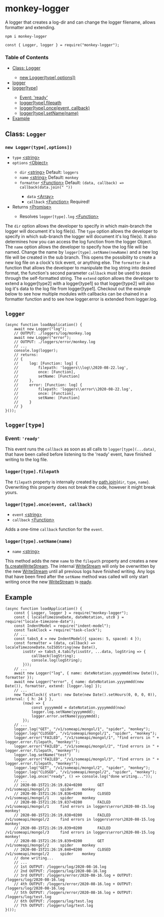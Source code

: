 # monkey-logger
A logger that creates a log-dir and can change the logger filename, allows formatter and extending.
<pre><code>npm i monkey-logger

const { Logger, logger } = require("monkey-logger");</code></pre>
<h3>Table of Contents</h3>
<ul>
    <li><a href="https://github.com/BerendKemper/monkey-logger#class-logger">Class: Logger</a></li>
    <ul>
        <li><a href="https://github.com/BerendKemper/monkey-logger#new-loggertypeoptions">new Logger(type[,options])</a></li>
    </ul>
    <li><a href="https://github.com/BerendKemper/monkey-logger#logger">logger</a></li>
    <li><a href="https://github.com/BerendKemper/monkey-logger#loggertype">logger[type]</a></li>
    <ul>
        <li><a href="https://github.com/BerendKemper/monkey-logger#event-ready">Event: 'ready'</a></li>
        <li><a href="https://github.com/BerendKemper/monkey-logger#loggertypefilepath">logger[type].filepath</a></li>
        <li><a href="https://github.com/BerendKemper/monkey-logger#loggertypeonceevent-callback">logger[type].once(event, callback)</a></li>
        <li><a href="https://github.com/BerendKemper/monkey-logger#loggertypesetnamename">logger[type].setName(name)</a></li>
    </ul>
    <li><a href="https://www.npmjs.com/package/monkey-logger#example">Example</a></li>
</ul>
<h2>Class: <code>Logger</code></h2>
<h3><code>new Logger(type[,options])</code></h3>
<ul>
    <li><code>type</code> <a href="https://developer.mozilla.org/en-US/docs/Web/JavaScript/Data_structures#String_type">&lt;string&gt;</a></li>
    <li><code>options</code> <a href="https://developer.mozilla.org/en-US/docs/Web/JavaScript/Reference/Global_Objects/Object">&lt;Object&gt;</a></li>
    <ul>
        <li><code>dir</code> <a href="https://developer.mozilla.org/en-US/docs/Web/JavaScript/Data_structures#String_type">&lt;string&gt;</a> Default: <code>loggers</code></li>
        <li><code>name</code> <a href="https://developer.mozilla.org/en-US/docs/Web/JavaScript/Data_structures#String_type">&lt;string&gt;</a> Default: <code>monkey</code></li>
        <li><code>formatter</code> <a href="https://developer.mozilla.org/en-US/docs/Web/JavaScript/Reference/Global_Objects/Function">&lt;Function&gt;</a> Default: <code>(data, callback) => callback(data.join(" "))</code></li>
        <ul>
            <li><code>data</code> <a href="https://developer.mozilla.org/en-US/docs/Web/JavaScript/Reference/Global_Objects/Array">&lt;Array&gt;</a></li>
            <li><code>callback</code> <a href="https://developer.mozilla.org/en-US/docs/Web/JavaScript/Reference/Global_Objects/Function">&lt;Function&gt;</a> Required!</li>
        </ul>
    </ul>
    <li>Returns <a href="https://developer.mozilla.org/en-US/docs/Web/JavaScript/Reference/Global_Objects/Promise">&lt;Promise&gt;</a></li>
    <ul>
        <li>Resolves <code>logger[type].log</code> <a href="https://developer.mozilla.org/en-US/docs/Web/JavaScript/Reference/Global_Objects/Function">&lt;Function&gt;</a></li>
    </ul>
</ul>
The <code>dir</code> option allows the developer to specify in which main-branch the logger will document it's log file(s). The <code>type</code> option  allows the developer to specify in which sub-branch the logger will document it's log file(s). It also determines how you can access the log function from the logger Object. The <code>name</code> option allows the developer to specify  how the log file will be named. Change the name by <code>logger[type].setName(newName)</code> and a new log file will be created in the sub branch. This opens the possibility to create a new log file on a clock's tick event, or anything else. The <code>formatter</code> is a function that allows the developer to manipulate the log string into desired format, the function's second parameter <code>callback</code> must be used to pass through the self-formatted string. The <code>extend</code> option allows the developer to extend a logger[type2] with a logger[type1] so that logger[type2] will also log it's data to the log file from logger[type1]. Checkout out the example below to see how multiple modules with callbacks can be chained in a formatter function and to see how logger.error is extended from logger.log. 
<h2><code>logger</code></h2>
<pre><code>(async function loadApplication() {
    await new Logger("log");
    // OUTPUT: ./loggers/log/monkey.log
    await new Logger("error");
    // OUTPUT: ./loggers/error/monkey.log
    // ...
    console.log(logger);
    // returns:
    // {
    //     log: [Function: log] {
    //         filepath: 'loggers\\log\\2020-08-22.log',
    //         once: [Function],
    //         setName: [Function]
    //     },
    //     error: [Function: log] {
    //         filepath: 'loggers\\error\\2020-08-22.log',
    //         once: [Function],
    //         setName: [Function]
    //     }
    // }
}());</code></pre>
<h2><code>logger[type]</code></h2>
<h3>Event: <code>'ready'</code></h3>
This event runs the <code>callback</code> as soon as all calls to <code>logger[type](...data)</code>, that have been called before listening to the 'ready' event, have finished writing to the log file.
<h3><code>logger[type].filepath</code></h3>
The <code>filepath</code> property is internally created by <a href="https://nodejs.org/dist/latest-v12.x/docs/api/path.html#path_path_join_paths">path.join</a>(<code>dir</code>, <code>type</code>, <code>name</code>). Overwriting this property does not break the code, however it might break yours.
<h3><code>logger[type].once(event, callback)</code></h3>
<ul>
    <li><code>event</code> <a href="https://developer.mozilla.org/en-US/docs/Web/JavaScript/Data_structures#String_type">&lt;string&gt;</a></li>
    <li><code>callback</code> <a href="https://developer.mozilla.org/en-US/docs/Web/JavaScript/Reference/Global_Objects/Function">&lt;Function&gt;</a></li>
</ul>
Adds a one-time <code>callback</code> function for the <code>event</code>.
<h3><code>logger[type].setName(name)</code></h3>
<ul>
    <li><code>name</code> <a href="https://developer.mozilla.org/en-US/docs/Web/JavaScript/Data_structures#String_type">&lt;string&gt;</a></li>
</ul>
This method adds the new <code>name</code> to the <code>filepath</code> property and creates a new <a href="https://nodejs.org/dist/latest-v12.x/docs/api/fs.html#fs_fs_createwritestream_path_options">fs.createWriteStream</a>. The internal <a href="https://nodejs.org/dist/latest-v12.x/docs/api/fs.html#fs_class_fs_writestream">WriteStream</a> will only be overwritten by the new <a href="https://nodejs.org/dist/latest-v12.x/docs/api/fs.html#fs_class_fs_writestream">WriteStream</a> until all previous logs have finished writing. Any logs that have been fired after the <code>setName</code> method was called will only start writing once the new <a href="https://nodejs.org/dist/latest-v12.x/docs/api/fs.html#fs_class_fs_writestream">WriteStream</a> is <a href="https://nodejs.org/dist/latest-v12.x/docs/api/fs.html#fs_event_ready_1">ready</a>.
<h2>Example</h2>
<pre><code>(async function loadApplication() {
    const { Logger, logger } = require("monkey-logger");
    const { localeTimezoneDate, dateNotation, utc0 } = require("locale-timezone-date");
    const IndentModel = require("indent-model");
    const TaskClock = require("task-clock");
    // ...
    const tabs5_4 = new IndentModel({ spaces: 5, spaced: 4 });
    const formatter = (data, callback) => localeTimezoneDate.toISOString(new Date(),
        isoStr => tabs5_4.tabify(isoStr, ...data, logString => {
            callback(logString);
            console.log(logString);
        }));
    // ...
    await new Logger("log", { name: dateNotation.yyyymmdd(new Date()), formatter });
    await new Logger("error", { name: dateNotation.yyyymmdd(new Date()), formatter, extend: [logger.log] });
    // ...
    new TaskClock({ start: new Date(new Date().setHours(0, 0, 0, 0)), interval: { h: 24 } },
        (now) => {
            const yyyymmdd = dateNotation.yyyymmdd(now)
            logger.log.setName(yyyymmdd);
            logger.error.setName(yyyymmdd);
        });
    // ...
    logger.log("GET", "/v1/someapi/mongol/1", "spider", "monkey");
    logger.log("CLOSED", "/v1/someapi/mongol/1", "spider", "monkey");
    logger.error("FAILED", "/v1/someapi/mongol/1", "find errors in " + logger.error.filepath, "monkey!");
    logger.error("FAILED", "/v1/someapi/mongol/2", "find errors in " + logger.error.filepath, "monkey!");
    logger.log.setName("test")
    logger.error("FAILED", "/v1/someapi/mongol/3", "find errors in " + logger.error.filepath, "monkey!");
    logger.log("GET", "/v1/someapi/mongol/2", "spider", "monkey");
    logger.log("CLOSED", "/v1/someapi/mongol/2", "spider", "monkey");
    logger.log.once("ready", () => console.log("done writing..."));
    // ...
    // 2020-08-15T21:26:19.824+0200       GET       /v1/someapi/mongol/1     spider    monkey
    // 2020-08-15T21:26:19.836+0200       CLOSED    /v1/someapi/mongol/1     spider    monkey
    // 2020-08-15T21:26:19.837+0200       FAILED    /v1/someapi/mongol/1     find errors in loggers\error\2020-08-15.log       monkey!
    // 2020-08-15T21:26:19.838+0200       FAILED    /v1/someapi/mongol/2     find errors in loggers\error\2020-08-15.log       monkey!
    // 2020-08-15T21:26:19.839+0200       FAILED    /v1/someapi/mongol/3     find errors in loggers\error\2020-08-15.log       monkey!
    // 2020-08-15T21:26:19.839+0200       GET       /v1/someapi/mongol/2     spider    monkey
    // 2020-08-15T21:26:19.840+0200       CLOSED    /v1/someapi/mongol/2     spider    monkey
    // done writing...
    // ...
    // 1st OUTPUT: /loggers/log/2020-08-16.log
    // 2nd OUTPUT: /loggers/log/2020-08-16.log
    // 3rd OUTPUT: /loggers/error/2020-08-16.log + OUTPUT: /loggers/log/2020-08-16.log
    // 4th OUTPUT: /loggers/error/2020-08-16.log + OUTPUT: /loggers/log/2020-08-16.log
    // 5th OUTPUT: /loggers/error/2020-08-16.log + OUTPUT: /loggers/log/test.log
    // 6th OUTPUT: /loggers/log/test.log
    // 7th OUTPUT: /loggers/log/test.log
}());</code></pre>